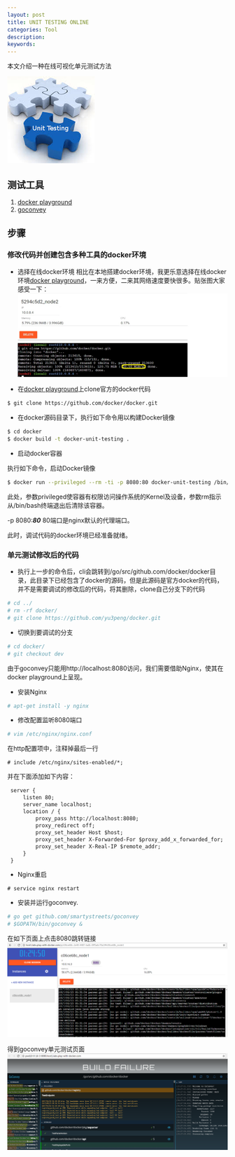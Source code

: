 ```yaml
---
layout: post
title: UNIT TESTING ONLINE
categories: Tool
description:
keywords:
---
```


本文介绍一种在线可视化单元测试方法

![docker debug](/images/posts/unit-testing.jpg)

## 测试工具
  1. [docker playground](http://play-with-docker.com)
  2. [goconvey](https://github.com/smartystreets/goconvey)

## 步骤
### 修改代码并创建包含多种工具的docker环境
   * 选择在线docker环境
   相比在本地搭建docker环境，我更乐意选择在线docker环境[docker playground](http://play-with-docker.com)，一来方便，二来其网络速度要快很多。贴张图大家感受一下：
![docker playground speed](/images/posts/docker_playground_speed.jpg)

   * 在[docker playground](http://play-with-docker.com)上clone官方的docker代码

   ```sh
   $ git clone https://github.com/docker/docker.git
   ``` 
   
   * 在docker源码目录下，执行如下命令用以构建Docker镜像

   ```sh
   $ cd docker
   $ docker build -t docker-unit-testing .
   ``` 
   
   * 启动docker容器

   执行如下命令，启动Docker镜像

   ```sh
   $ docker run --privileged --rm -ti -p 8080:80 docker-unit-testing /bin/bash
   ``` 
   
   此处，参数privileged使容器有权限访问操作系统的Kernel及设备，参数rm指示从/bin/bash终端退出后清除该容器。
   
   -p 8080:***80*** 80端口是nginx默认的代理端口。
   
   此时，调试代码的docker环境已经准备就绪。

### 单元测试修改后的代码
   * 执行上一步的命令后，cli会跳转到/go/src/github.com/docker/docker目录，此目录下已经包含了docker的源码，但是此源码是官方docker的代码，并不是需要调试的修改后的代码，将其删除，clone自己分支下的代码

   ```sh
   # cd ../
   # rm -rf docker/
   # git clone https://github.com/yu3peng/docker.git
   ``` 
   
   * 切换到要调试的分支

   ```sh
   # cd docker/
   # git checkout dev
   ``` 
   由于goconvey只能用http://localhost:8080访问，我们需要借助Nginx，使其在docker playground上呈现。

   * 安装Nginx

   ```sh
   # apt-get install -y nginx
   ``` 

   * 修改配置监听8080端口

   ```sh
   # vim /etc/nginx/nginx.conf
   ```

   在http配置项中，注释掉最后一行

   ```
   # include /etc/nginx/sites-enabled/*;
   ```
   并在下面添加如下内容：

   ```
    server {
        listen 80;
        server_name localhost;
        location / {
            proxy_pass http://localhost:8080;
            proxy_redirect off;
            proxy_set_header Host $host;
            proxy_set_header X-Forwarded-For $proxy_add_x_forwarded_for;
            proxy_set_header X-Real-IP $remote_addr;
        }
    }
   ```
   
   * Nginx重启
   
   ```
   # service nginx restart
   ```
   
   * 安装并运行goconvey.

   ```sh
   # go get github.com/smartystreets/goconvey
   # $GOPATH/bin/goconvey &
   ``` 
   

   在如下页面上点击8080跳转链接
   ![unit_docker_playgroud](/images/posts/unit_docker_playgroud.png)
   
   得到goconvey单元测试页面
   ![unit_goconvey](/images/posts/unit_goconvey.png)
   

